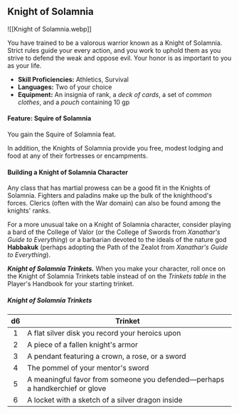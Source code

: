 ## Knight of Solamnia

![[Knight of Solamnia.webp]]

You have trained to be a valorous warrior known as a Knight of Solamnia. Strict rules guide your every action, and you work to uphold them as you strive to defend the weak and oppose evil. Your honor is as important to you as your life.

- **Skill Proficiencies:** Athletics, Survival
- **Languages:** Two of your choice
- **Equipment:** An insignia of rank, a *deck of cards*, a set of *common clothes*, and a *pouch* containing 10 gp

#### Feature: Squire of Solamnia

You gain the Squire of Solamnia feat.

In addition, the Knights of Solamnia provide you free, modest lodging and food at any of their fortresses or encampments.

#### Building a Knight of Solamnia Character

Any class that has martial prowess can be a good fit in the Knights of Solamnia. Fighters and paladins make up the bulk of the knighthood's forces. Clerics (often with the War domain) can also be found among the knights' ranks.

For a more unusual take on a Knight of Solamnia character, consider playing a bard of the College of Valor (or the College of Swords from *Xanathar's Guide to Everything*) or a barbarian devoted to the ideals of the nature god **Habbakuk** (perhaps adopting the Path of the Zealot from *Xanathar's Guide to Everything*).

***Knight of Solamnia Trinkets.*** When you make your character, roll once on the Knight of Solamnia Trinkets table instead of on the *Trinkets table* in the Player's Handbook for your starting trinket.

##### Knight of Solamnia Trinkets
|  d6 | Trinket                                                                      |
|:---:|------------------------------------------------------------------------------|
|  1  | A flat silver disk you record your heroics upon                              |
|  2  | A piece of a fallen knight's armor                                           |
|  3  | A pendant featuring a crown, a rose, or a sword                              |
|  4  | The pommel of your mentor's sword                                            |
|  5  | A meaningful favor from someone you defended—perhaps a handkerchief or glove |
|  6  | A locket with a sketch of a silver dragon inside                             |